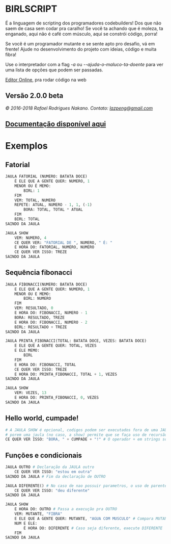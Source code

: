 # BIRLSCRIPT

É a linguagem de scripting dos programadores codebuilders! Dos que não saem de casa
sem codar pra caralho! Se você ta achando que é moleza, ta enganado, aqui não é
café com músculo, aqui se constrói código, porra!

Se você é um programador mutante e se sente apto pro desafio, vá em frente!
Ajude no desenvolvimento do projeto com ideias, código e muita fibra!

Use o interpretador com a flag *-a* ou *--ajuda-o-maluco-ta-doente* para ver uma lista
de opções que podem ser passadas.

[Editor Online](https://birlscript.github.io/), pra rodar código na web

## Versão 2.0.0 beta

*© 2016-2018 Rafael Rodrigues Nakano. Contato: lazpeng@gmail.com*

## [Documentação disponível aqui](birl/DOC.md)

# Exemplos

## Fatorial
```python
JAULA FATORIAL (NUMERO: BATATA DOCE)
    É ELE QUE A GENTE QUER: NUMERO, 1
    MENOR OU É MEMO:
        BIRL: 1
    FIM
    VEM: TOTAL, NUMERO
    REPETE: ATUAL, NUMERO - 1, 1, (-1)
        BORA: TOTAL, TOTAL * ATUAL
    FIM
    BIRL: TOTAL
SAINDO DA JAULA

JAULA SHOW
    VEM: NUMERO, 4
    CE QUER VER: "FATORIAL DE ", NUMERO, " É: "
    E HORA DO: FATORIAL, NUMERO, NUMERO
    CE QUER VER ISSO: TREZE
SAINDO DA JAULA
```

## Sequência fibonacci
```python
JAULA FIBONACCI(NUMERO: BATATA DOCE)
    E ELE QUE A GENTE QUER: NUMERO, 1
    MENOR OU E MEMO:
        BIRL: NUMERO
    FIM
    VEM: RESULTADO, 0
    E HORA DO: FIBONACCI, NUMERO - 1
    BORA: RESULTADO, TREZE
    E HORA DO: FIBONACCI, NUMERO - 2
    BIRL: RESULTADO + TREZE
SAINDO DA JAULA

JAULA PRINTA_FIBONACCI(TOTAL: BATATA DOCE, VEZES: BATATA DOCE)
    E ELE QUE A GENTE QUER: TOTAL, VEZES
    E ELE MEMO:
        BIRL
    FIM
    E HORA DO: FIBONACCI, TOTAL
    CE QUER VER ISSO: TREZE
    E HORA DO: PRINTA_FIBONACCI, TOTAL + 1, VEZES
SAINDO DA JAULA

JAULA SHOW
    VEM: VEZES, 13
    E HORA DO: PRINTA_FIBONACCI, 0, VEZES
SAINDO DA JAULA

```

## Hello world, cumpade!
```python
# A JAULA SHOW é opcional, codigos podem ser executados fora de uma JAULA
# porem uma jaula (no caso, a show) permite que se faça uso de recursão, o que não é disponivel em comandos globais
CE QUER VER ISSO: "BORA, " + CUMPADE + "!" # O operador + em strings só pode ser usado com outra string
```

## Funções e condicionais
```python
JAULA OUTRO # Declaração da JAULA outro
    CE QUER VER ISSO: "estou em outra"
SAINDO DA JAULA # Fim da declaração de OUTRO

JAULA DIFERENTE() # No caso de nao possuir parametros, o uso de parenteses é opcional
    CE QUER VER ISSO: "deu diferente"
SAINDO DA JAULA

JAULA SHOW
    E HORA DO: OUTRO # Passa a execução pra OUTRO
    VEM: MUTANTE, "FIBRA"
    E ELE QUE A GENTE QUER: MUTANTE, "AGUA COM MUSCULO" # Compara MUTANTE com "AGUA COM MUSCULO"
    NUM E ELE:
        É HORA DO: DIFERENTE # Caso seja diferente, execute DIFERENTE
    FIM
SAINDO DA JAULA
```